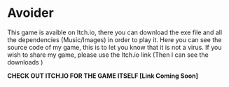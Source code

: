 # Avoider

This game is avaible on Itch.io, there you can download the exe file and all the dependencies (Music/Images) in order to play it.
Here you can see the source code of my game, this is to let you know that it is not a virus.
If you wish to share my game, please use the Itch.io link (Then I can see the downloads )

**CHECK OUT ITCH.IO FOR THE GAME ITSELF [Link Coming Soon]**
